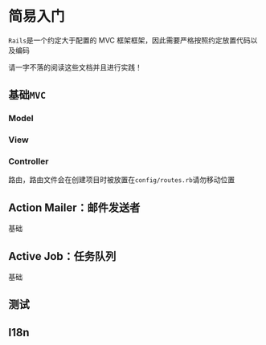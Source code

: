 # 简易入门
<p id="uC98N2ZUTN1jFUKsYridRX">

`Rails`是一个约定大于配置的 MVC 框架框架，因此需要严格按照约定放置代码以及编码

</p>


<p id="oZyy3wZis493PaUSPC21W5">

请一字不落的阅读这些文档并且进行实践！

</p>


<p id="wxn5doNkPdMtoi6tmMPMCT">



</p>


<p id="67BnmALb72ABMXFq1CmsaY">

## 基础`MVC`

</p>


<p id="3nqzM3yrt2ZqRmcC8yH2sT">

### Model

</p>


<p id="aFXms3xmmGqiJLSbP2Jsh9">



</p>


<p id="wUavMMhKMRAJgLSVVBFZ9q">

### View

</p>


<p id="tqvP4uvstvZLZPLFUMRPVD">



</p>


<p id="oaqzCik23eBqkkCiiwNVsf">

### Controller

</p>


<p id="9nceF6HTKV4kKvFHHhrsUe">



</p>


<p id="r6S1NBMHouXfw9uNPmjcbt">

路由，路由文件会在创建项目时被放置在`config/routes.rb`请勿移动位置

</p>


<p id="uU3ywKJCV7jL1AWaDweTUr">



</p>


<p id="eXEFgMwS6wpHsZHjVcuGuw">

## Action Mailer：邮件发送者

</p>


<p id="dgKfGJBuGV8krt4ZAiGBdd">

基础

</p>


<p id="jEhXgeTUiYcxNrLW9gPEPY">



</p>


<p id="iDE5uw9KRyRGgfUYjbqmHf">

## Active Job：任务队列

</p>


<p id="6y9FS5FrHuSNwurZ2PQNj8">

基础

</p>


<p id="u6RDXC2Scjgrp51acC13U8">



</p>


<p id="gKkwWtDLh4HHCdCobWqQxv">

## 测试

</p>


<p id="wAnJaP8jzd1hsKZ3d2wVMB">



</p>


<p id="uYBCyYraSr4VbHJvZoSNne">

## I18n

</p>


<p id="r2dqgwWRf4BWKB4XxHiYUh">



</p>


<p id="cepbewqMAxe6S2pZS9YHzr">



</p>


